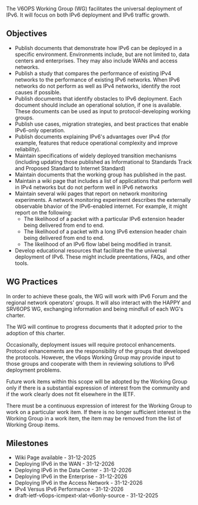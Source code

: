 The V6OPS Working Group (WG) facilitates the universal deployment of IPv6. It will focus on both IPv6 deployment and IPv6 traffic growth.

## Objectives

* Publish documents that demonstrate how IPv6 can be deployed in a specific environment.  Environments include, but are not limited to, data centers and enterprises.  They may also include WANs and access networks.
* Publish a study that compares the performance of existing IPv4 networks to the performance of existing IPv6 networks. When IPv6 networks do not perform as well as IPv4 networks, identify the root causes if possible.
* Publish documents that identify obstacles to IPv6 deployment. Each document should include an operational solution, if one is available.  These documents can be used as input to protocol-developing working groups.
*  Publish use cases, migration strategies, and best practices that enable IPv6-only operation.
*  Publish documents explaining IPv6's advantages over IPv4 (for example, features that reduce operational complexity and improve reliability).
*  Maintain specifications of widely deployed transition mechanisms (including updating those published as Informational to Standards Track and Proposed Standard to Internet Standard)
*  Maintain documents that the working group has published in the past.
*  Maintain a wiki page that includes a list of applications that perform well in IPv4 networks but do not perform well in IPv6 networks
*  Maintain several wiki pages that report on network monitoring experiments. A network monitoring experiment describes the externally observable bhavior of the IPv6-enabled internet.  For example, it might report on the following:
    + The likelihood of a packet with a particular IPv6 extension header being delivered from end to end.
    + The likelihood of a packet with a long IPv6 extension header chain being delivered from end to end.
    + The likelihood of an IPv6 flow label being modified in transit.
*  Develop educational resources that facilitate the the universal deployment of IPv6. These might include preentations, FAQs, and other tools.

## WG Practices

In order to achieve these goals, the WG will work with IPv6 Forum and the regional network operators' groups.  It will also interact with the HAPPY and SRV6OPS WG, exchanging information and being mindfull of each WG's charter.

The WG will continue to progress documents that it adopted prior to the adoption of this charter.

Occasionally, deployment issues will require protocol enhancements. Protocol enhancements are the responsibility of the groups that developed the protocols.  However, the v6ops Working Group may provide input to those groups and cooperate with them in reviewing solutions to IPv6 deployment problems.

Future work items within this scope will be adopted by the Working Group only if there is a substantial expression of interest from the community and if the work clearly does not fit elsewhere in the IETF.

There must be a continuous expression of interest for the Working Group to work on a particular work item. If there is no longer sufficient interest in the Working Group in a work item, the item may be removed from the list of Working Group items.

## Milestones

   *  Wiki Page available - 31-12-2025
   *  Deploying IPv6 in the WAN - 31-12-2026
   *  Deploying IPv6 in the Data Center - 31-12-2026
   *  Deploying IPv6 in the Enterprise - 31-12-2026
   *  Deploying IPv6 in the Access Network - 31-12-2026
   *  IPv4 Versus IPv6 Performance - 31-12-2026
   *  draft-ietf-v6ops-icmpext-xlat-v6only-source - 31-12-2025
